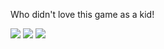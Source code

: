 Who didn't love this game as a kid!

![](https://i.imgur.com/MmL7KFK.gif)
![](https://i.imgur.com/zZAl2Mz.gif)
![](https://i.imgur.com/O6f2H1e.gif)


